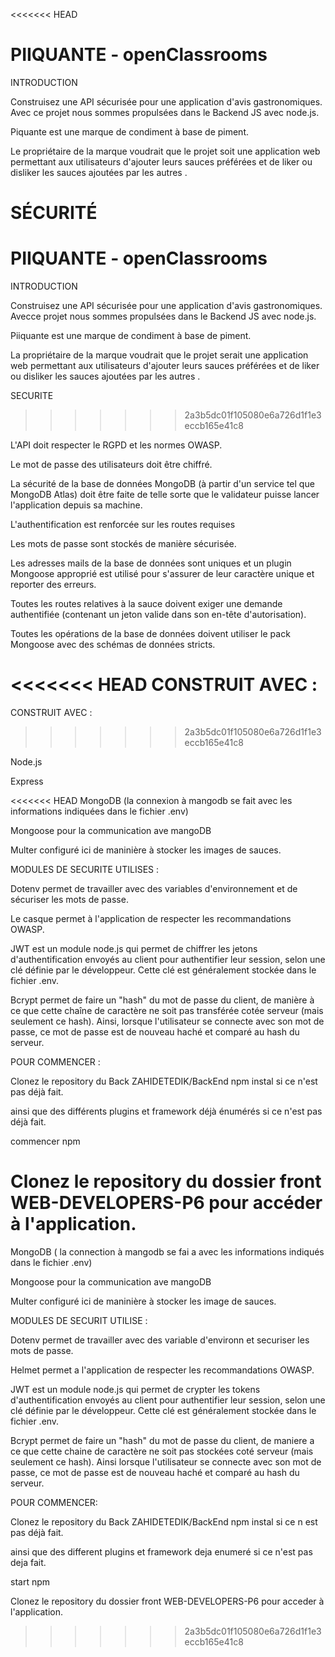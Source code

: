 <<<<<<< HEAD
#  PIIQUANTE - openClassrooms
INTRODUCTION

Construisez une API sécurisée pour une application d'avis gastronomiques.
Avec ce projet nous sommes propulsées dans le Backend JS avec node.js.

Piquante est une marque de condiment à base de piment.

Le propriétaire de la marque voudrait que le projet soit une application web permettant aux utilisateurs d'ajouter leurs sauces préférées et de liker ou disliker les sauces ajoutées par les autres .

SÉCURITÉ
=======
# PIIQUANTE - openClassrooms
INTRODUCTION

Construisez une API sécurisée pour une application d'avis gastronomiques.
Avecce projet nous sommes propulsées dans le Backend JS avec node.js.

Piiquante  est une  marque de  condiment à  base de piment.

La  propriétaire  de la marque voudrait que  le projet serait une application web permettant aux utilisateurs d'ajouter leurs sauces préférées et de liker ou disliker les sauces ajoutées par les autres .

SECURITE
>>>>>>> 2a3b5dc01f105080e6a726d1f1e3eccb165e41c8

L'API doit respecter le RGPD et les normes OWASP.


Le mot de passe des utilisateurs doit être chiffré.

La sécurité de la base de données MongoDB (à partir d'un service tel que MongoDB Atlas) doit être faite de telle sorte que le validateur puisse lancer l'application depuis sa machine.

L'authentification est renforcée sur les routes requises

Les mots de passe sont stockés de manière sécurisée.


Les adresses mails de la base de données sont uniques et un plugin Mongoose approprié est utilisé pour s'assurer de leur caractère unique et reporter des erreurs.

Toutes les routes relatives à la sauce doivent exiger une demande authentifiée (contenant un jeton valide dans son en-tête d'autorisation).

Toutes les opérations de la base de données doivent utiliser le pack Mongoose avec des schémas de données stricts.

<<<<<<< HEAD
CONSTRUIT AVEC :
=======
CONSTRUIT  AVEC  :
>>>>>>> 2a3b5dc01f105080e6a726d1f1e3eccb165e41c8

Node.js

Express

<<<<<<< HEAD
MongoDB (la connexion à mangodb se fait avec les informations indiquées dans le fichier .env)

Mongoose pour la communication ave mangoDB

Multer configuré ici de maninière à stocker les images de sauces.

MODULES DE SECURITE UTILISES :

Dotenv permet de travailler avec des variables d'environnement et de sécuriser les mots de passe.

Le casque permet à l'application de respecter les recommandations OWASP.

JWT est un module node.js qui permet de chiffrer les jetons d'authentification envoyés au client pour authentifier leur session, selon une clé définie par le développeur. Cette clé est généralement stockée dans le fichier .env.

Bcrypt permet de faire un "hash" du mot de passe du client, de manière à ce que cette chaîne de caractère ne soit pas transférée cotée serveur (mais seulement ce hash). Ainsi, lorsque l'utilisateur se connecte avec son mot de passe, ce mot de passe est de nouveau haché et comparé au hash du serveur.

POUR COMMENCER :  

Clonez le repository du Back ZAHIDETEDIK/BackEnd
npm instal si ce n'est pas déjà fait.

ainsi que des différents plugins et framework déjà énumérés si ce n'est pas déjà fait.

commencer npm

Clonez le repository du dossier front WEB-DEVELOPERS-P6 pour accéder à l'application. 
=======
MongoDB  ( la  connection  à  mangodb  se fai  a  avec  les  informations  indiqués  dans le fichier  .env)

Mongoose pour  la  communication ave  mangoDB

Multer configuré ici de maninière à stocker les image de sauces.

MODULES  DE  SECURIT  UTILISE :

Dotenv  permet de travailler avec des variable d'environn  et securiser les mots de passe.

Helmet permet a l'application de respecter les recommandations OWASP.

JWT est un module node.js qui permet de crypter les tokens d'authentification envoyés au client pour authentifier leur session, selon une clé définie par le développeur. Cette clé est généralement stockée dans le fichier .env.

Bcrypt permet de faire un "hash" du mot de passe du client, de maniere a ce que cette chaine de caractère ne soit pas stockées coté serveur (mais seulement ce hash). Ainsi lorsque l'utilisateur se connecte avec son mot de passe, ce mot de passe est de nouveau haché et comparé au hash du serveur.

POUR  COMMENCER:  

Clonez  le  repository  du  Back  ZAHIDETEDIK/BackEnd
npm instal  si ce n est pas déjà  fait.

ainsi que des different  plugins  et framework  deja enumeré si ce n'est pas deja fait.

start  npm

Clonez le repository  du  dossier  front WEB-DEVELOPERS-P6 pour acceder à l'application.  
>>>>>>> 2a3b5dc01f105080e6a726d1f1e3eccb165e41c8
